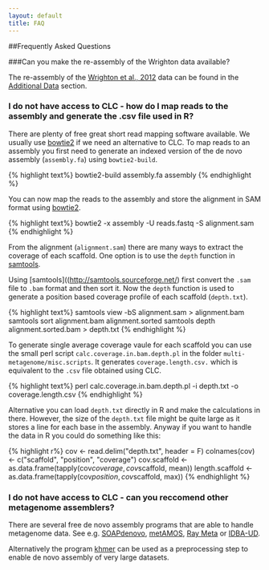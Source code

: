 ```yaml
---
layout: default
title: FAQ
---
```

##Frequently Asked Questions

###Can you make the re-assembly of the Wrighton data available?

The re-assembly of the [Wrighton et al., 2012](http://www.sciencemag.org/content/337/6102/1661) data can be found in the [Additional Data](additional.html) section.

### I do not have access to CLC - how do I map reads to the assembly and generate the .csv file used in R?

There are plenty of free great short read mapping software available. We usually use [bowtie2](http://bowtie-bio.sourceforge.net/bowtie2/manual.shtml) if we need an alternative to CLC. To map reads to an assembly you first need to generate an indexed version of the de novo assembly (`assembly.fa`) using `bowtie2-build`.

{% highlight text%}
bowtie2-build assembly.fa assembly
{% endhighlight %}

You can now map the reads to the assembly and store the alignment in SAM format using [bowtie2](http://bowtie-bio.sourceforge.net/bowtie2/manual.shtml).

{% highlight text%}
bowtie2 -x assembly -U reads.fastq -S alignment.sam
{% endhighlight %}

From the alignment (`alignment.sam`) there are many ways to extract the coverage of each scaffold. One option is to use the `depth` function in [samtools](http://samtools.sourceforge.net/).

Using [samtools]((http://samtools.sourceforge.net/) first convert the `.sam` file to `.bam` format and then sort it. Now the `depth` function is used to generate a position based coverage profile of each scaffold (`depth.txt`). 

{% highlight text%}
samtools view -bS alignment.sam > alignment.bam
samtools sort alignment.bam alignment.sorted
samtools depth alignment.sorted.bam > depth.txt
{% endhighlight %}

To generate single average coverage vaule for each scaffold you can use the small perl script `calc.coverage.in.bam.depth.pl` in the folder `multi-metagenome/misc.scripts`. It generates `coverage.length.csv.` which is equivalent to the `.csv` file obtained using CLC.

{% highlight text%}
perl calc.coverage.in.bam.depth.pl -i depth.txt -o coverage.length.csv
{% endhighlight %}

Alternative you can load `depth.txt` directly in R and make the calculations in there. However, the size of the `depth.txt` file might be quite large as it stores a line for each base in the assembly. Anyway if you want to handle the data in R you could do something like this:

{% highlight r%}
cov <- read.delim("depth.txt", header = F)
colnames(cov) <- c("scaffold", "position", "coverage")
cov.scaffold <- as.data.frame(tapply(cov$coverage, cov$scaffold, mean))
length.scaffold <- as.data.frame(tapply(cov$position, cov$scaffold, max))
{% endhighlight %}

### I do not have access to CLC - can you reccomend other metagenome assemblers?

There are several free de novo assembly programs that are able to handle metagenome data. See e.g. [SOAPdenovo](http://soap.genomics.org.cn/soapdenovo.html), [metAMOS](http://cbcb.umd.edu/software/metAMOS), [Ray Meta](http://denovoassembler.sourceforge.net/) or [IDBA-UD](http://i.cs.hku.hk/~alse/hkubrg/projects/idba_ud/index.html).

Alternatively the program [khmer](https://khmer.readthedocs.org/en/latest/) can be used as a preprocessing step to enable de novo assembly of very large datasets.



